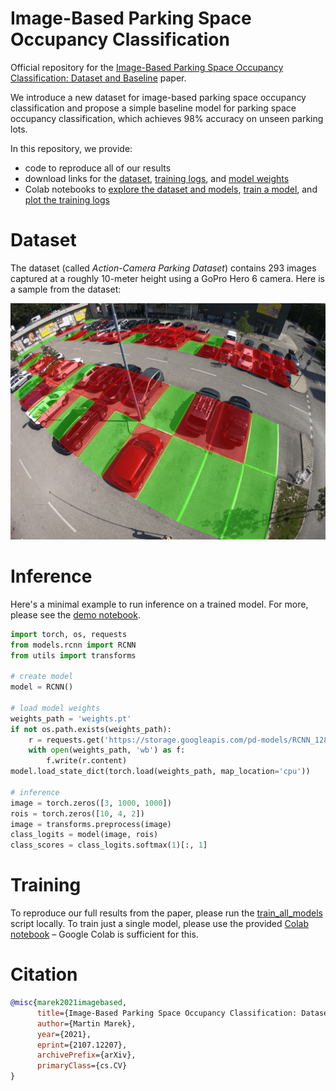 # Image-Based Parking Space Occupancy Classification

Official repository for the [Image-Based Parking Space Occupancy Classification: Dataset and Baseline](https://arxiv.org/abs/2107.12207) paper.

We introduce a new dataset for image-based parking space occupancy classification and propose a simple baseline model for parking space occupancy classification, which achieves 98% accuracy on unseen parking lots.

In this repository, we provide:
- code to reproduce all of our results
- download links for the [dataset](https://storage.googleapis.com/pd-datasets/rois_gopro.zip), [training logs](https://storage.googleapis.com/pd-datasets/paper_training_output.zip), and [model weights](https://storage.googleapis.com/pd-models/RCNN_128_square_gopro.pt)
- Colab notebooks to [explore the dataset and models](https://colab.research.google.com/github/martin-marek/parking-space-occupancy/blob/main/notebooks/model_playground.ipynb), [train a model](https://colab.research.google.com/github/martin-marek/parking-space-occupancy/blob/main/notebooks/train.ipynb), and [plot the training logs](https://colab.research.google.com/github/martin-marek/parking-space-occupancy/blob/main/notebooks/train_log_analysis.ipynb)

# Dataset

The dataset (called *Action-Camera Parking Dataset*) contains 293 images captured at a roughly 10-meter height using a GoPro Hero 6 camera. Here is a sample from the dataset:

![alt text](illustrations/dataset_sample.jpg)

# Inference

Here's a minimal example to run inference on a trained model. For more, please see the [demo notebook](https://colab.research.google.com/github/martin-marek/parking-space-occupancy/blob/main/notebooks/model_playground.ipynb).

```python
import torch, os, requests
from models.rcnn import RCNN
from utils import transforms

# create model
model = RCNN()

# load model weights
weights_path = 'weights.pt'
if not os.path.exists(weights_path):
    r = requests.get('https://storage.googleapis.com/pd-models/RCNN_128_square_gopro.pt')  
    with open(weights_path, 'wb') as f:
        f.write(r.content)
model.load_state_dict(torch.load(weights_path, map_location='cpu'))

# inference
image = torch.zeros([3, 1000, 1000])
rois = torch.zeros([10, 4, 2])
image = transforms.preprocess(image)
class_logits = model(image, rois)
class_scores = class_logits.softmax(1)[:, 1]
```

# Training

To reproduce our full results from the paper, please run the [train_all_models](https://github.com/martin-marek/parking-space-occupancy/blob/main/train_all_models.py) script locally. To train just a single model, please use the provided [Colab notebook](https://colab.research.google.com/github/martin-marek/parking-space-occupancy/blob/main/notebooks/train.ipynb) – Google Colab is sufficient for this.

# Citation

```bibtex
@misc{marek2021imagebased,
      title={Image-Based Parking Space Occupancy Classification: Dataset and Baseline}, 
      author={Martin Marek},
      year={2021},
      eprint={2107.12207},
      archivePrefix={arXiv},
      primaryClass={cs.CV}
}
```